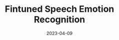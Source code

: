 ---
title: "Fintuned Speech Emotion Recognition"
description: "Fine tuned a ResNet image classifer on the speech emotion recongition task."
date: 2023-04-09
redirect: "https://github.com/ahadjawaid/ser"
img: "assets/img/ser.png"
---
